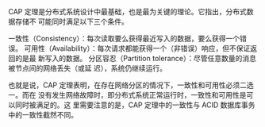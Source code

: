 CAP 定理是分布式系统设计中最基础，也是最为关键的理论。它指出，分布式数据存储不 可能同时满足以下三个条件。

一致性（Consistency）：每次读取要么获得最近写入的数据，要么获得一个错误。 可用性（Availability）：每次请求都能获得一个（非错误）响应，但不保证返回的是最 新写入的数据。 分区容忍（Partition tolerance）：尽管任意数量的消息被节点间的网络丢失（或延 迟），系统仍继续运行。

也就是说，CAP 定理表明，在存在网络分区的情况下，一致性和可用性必须二选一。而在 没有发生网络故障时，即分布式系统正常运行时，一致性和可用性是可以同时被满足的。这 里需要注意的是，CAP 定理中的一致性与 ACID 数据库事务中的一致性截然不同。